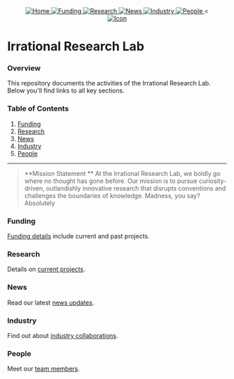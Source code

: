 
<p><a name=top>&nbsp;</a>&nbsp;</p><p align=center>
  <a href="README.md">
    <img src="https://img.shields.io/badge/Home-README-blue?style=for-the-badge&logo=homeassistant" alt="Home">
  </a>
  <a href="funding.md">
    <img src="https://img.shields.io/badge/Funding-Latest-green?style=for-the-badge&logo=money" alt="Funding">
  </a>
  <a href="research.md">
    <img src="https://img.shields.io/badge/Research-Projects-yellow?style=for-the-badge&logo=book" alt="Research">
  </a>
  <a href="news.md">
    <img src="https://img.shields.io/badge/News-Updates-red?style=for-the-badge&logo=news" alt="News">
  </a>
  <a href="industry.md">
    <img src="https://img.shields.io/badge/Industry-Collaborations-orange?style=for-the-badge&logo=industry" alt="Industry">
  </a>
  <a href="people.md">
    <img src="https://img.shields.io/badge/People-Team-lightgrey?style=for-the-badge&logo=people" alt="People">
  </a><<br>
  <a href="/etc/img/icon.png">
    <img src="/etc/img/icon.png" alt="Icon">
  </a>
</p>

  
# Irrational Research Lab

### Overview
This repository documents the activities of the Irrational Research Lab. Below you'll find links to all key sections.

### Table of Contents
1. [Funding](#funding)
2. [Research](#current-projects)
3. [News](#lab-highlights)
4. [Industry](#industry-engagements)
5. [People](#team-members)

---
> **Mission Statement ** 
At the Irrational Research Lab, we boldly go where no thought has gone before.
Our mission is to pursue curiosity-driven, outlandishly
innovative research that disrupts conventions and challenges the
boundaries of knowledge. Madness, you say? Absolutely

### Funding
[Funding details](funding.md) include current and past projects.

### Research
Details on [current projects](research.md).

### News
Read our latest [news updates](news.md).

### Industry
Find out about [industry collaborations](industry.md).

### People
Meet our [team members](people.md).

